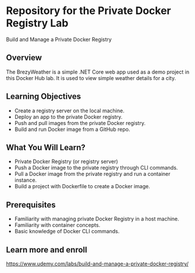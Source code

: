 # Repository for the Private Docker Registry Lab
 
Build and Manage a Private Docker Registry

## Overview
The BrezyWeather is a simple .NET Core web app used as a demo project in this Docker Hub lab. It is used to view simple weather details for a city. 

## Learning Objectives
- Create a registry server on the local machine.
- Deploy an app to the private Docker registry. 
- Push and pull images from the private Docker registry. 
- Build and run Docker image from a GitHub repo. 

## What You Will Learn?
- Private Docker Registry (or registry server)
- Push a Docker image to the private registry through CLI commands. 
- Pull a Docker image from the private registry and run a container instance.
- Build a project with Dockerfile to create a Docker image.

## Prerequisites
- Familiarity with managing private Docker Registry in a host machine.
- Familiarity with container concepts.
- Basic knowledge of Docker CLI commands.

## Learn more and enroll
https://www.udemy.com/labs/build-and-manage-a-private-docker-registry/
